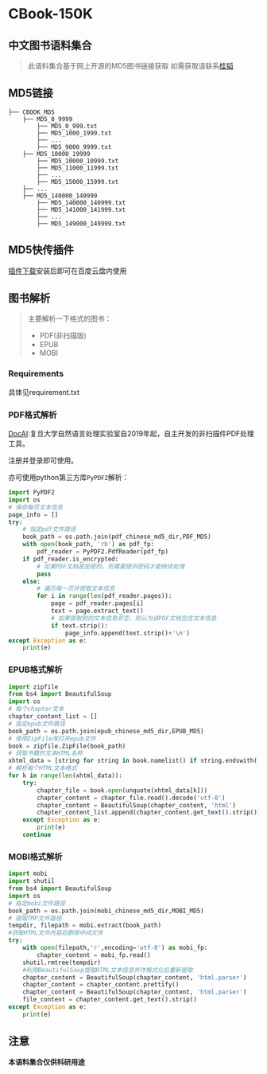 # CBook-150K
## 中文图书语料集合

> 此语料集合基于网上开源的MD5图书链接获取
> 如需获取请联系[桂韬](tgui@fudan.edu.cn)

## MD5链接

```Shell
├── CBOOK_MD5
	├── MD5_0_9999
        ├── MD5_0_999.txt
        ├── MD5_1000_1999.txt
        ├── ...
        ├── MD5_9000_9999.txt
    ├── MD5_10000_19999
        ├── MD5_10000_10999.txt
        ├── MD5_11000_11999.txt
        ├── ...
        ├── MD5_15000_15999.txt
    ├── ...
    ├── MD5_140000_149999
        ├── MD5_140000_140999.txt
        ├── MD5_141000_141999.txt
        ├── ...
        ├── MD5_149000_149999.txt
```

## MD5快传插件

[插件下载](https://mengzonefire.code.misakanet.cn/rapid-upload-userscript-doc/)安装后即可在百度云盘内使用

## 图书解析

>主要解析一下格式的图书：
>
>* PDF(非扫描版)
>* EPUB
>* MOBI

### Requirements

具体见requirement.txt

### PDF格式解析

[DocAI](http://www.doc-ai.cn/):复旦大学自然语言处理实验室自2019年起，自主开发的非扫描件PDF处理工具。

注册并登录即可使用。

亦可使用python第三方库`PyPDF2`解析：

``` python
import PyPDF2
import os
# 保存每页文本信息
page_info = []
try:
    # 指定pdf文件路径
    book_path = os.path.join(pdf_chinese_md5_dir,PDF_MD5)
    with open(book_path, 'rb') as pdf_fp:
        pdf_reader = PyPDF2.PdfReader(pdf_fp)
    if pdf_reader.is_encrypted:
        # 如果PDF文档是加密的，则需要提供密码才能继续处理
        pass
    else:
        # 遍历每一页并提取文本信息
        for i in range(len(pdf_reader.pages)):
            page = pdf_reader.pages[i]
            text = page.extract_text()
            # 如果提取到的文本信息非空，则认为该PDF文档包含文本信息
            if text.strip():
                page_info.append(text.strip()+'\n')
except Exception as e:
	print(e)
```


### EPUB格式解析

``` python
import zipfile
from bs4 import BeautifulSoup
import os
# 每个chapter文本
chapter_content_list = []
# 指定epub文件路径
book_path = os.path.join(epub_chinese_md5_dir,EPUB_MD5)
# 使用ZipFile库打开epub文件
book = zipfile.ZipFile(book_path)
# 获取书籍的文本HTML名称
xhtml_data = [string for string in book.namelist() if string.endswith('xhtml') or string.endswith('html') or string.endswith('xml')]
# 解析每个HTML文本格式
for k in range(len(xhtml_data)):
    try:
        chapter_file = book.open(unquote(xhtml_data[k]))
        chapter_content = chapter_file.read().decode('utf-8')
        chapter_content = BeautifulSoup(chapter_content, 'html')
        chapter_content_list.append(chapter_content.get_text().strip())
    except Exception as e:
        print(e)
    continue
```

### MOBI格式解析

``` python
import mobi
import shutil
from bs4 import BeautifulSoup
import os
# 指定mobi文件路径
book_path = os.path.join(mobi_chinese_md5_dir,MOBI_MD5)
# 提取TMP文件路径
tempdir, filepath = mobi.extract(book_path)
#获取HTML文件内容后删除中间文件
try:
    with open(filepath,'r',encoding='utf-8') as mobi_fp:
        chapter_content = mobi_fp.read()
    shutil.rmtree(tempdir)
    #利用BeautifulSoup提取HTML文本信息并作格式化后重新提取
    chapter_content = BeautifulSoup(chapter_content, 'html.parser')
    chapter_content = chapter_content.prettify()
    chapter_content = BeautifulSoup(chapter_content, 'html.parser')
    file_content = chapter_content.get_text().strip()
except Exception as e:
    print(e)
```

## 注意

**本语料集合仅供科研用途**
